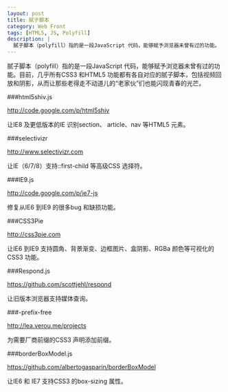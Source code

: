 ```yaml
---
layout: post
title: 腻子脚本
category: Web Front
tags: [HTML5, JS, Polyfill]
description: |
  腻子脚本（polyfill）指的是一段JavaScript 代码，能够赋予浏览器未曾有过的功能。  目前，几乎所有CSS3 和HTML5 功能都有各自对应的腻子脚本，包括视频回放和阴影，从而让那些老得走不动道儿的“老家伙”们也能闪现青春的光芒。
---
```


腻子脚本（polyfill）指的是一段JavaScript 代码，能够赋予浏览器未曾有过的功能。目前，几乎所有CSS3 和HTML5 功能都有各自对应的腻子脚本，包括视频回放和阴影，从而让那些老得走不动道儿的“老家伙”们也能闪现青春的光芒。


###html5shiv.js

<http://code.google.com/p/html5shiv>

让IE8 及更低版本的IE 识别section、 article、nav 等HTML5 元素。

###selectivizr

<http://www.selectivizr.com>

让IE（6/7/8）支持::first-child 等高级CSS 选择符。

###IE9.js

<http://code.google.com/p/ie7-js>

修复从IE6 到IE9 的很多bug 和缺损功能。

###CSS3Pie

<http://css3pie.com>

让IE6 到IE9 支持圆角、背景渐变、边框图片、盒阴影、RGBa 颜色等可视化的CSS3 功能。

###Respond.js

<https://github.com/scottjehl/respond>

让旧版本浏览器支持媒体查询。

###-prefix-free

<http://lea.verou.me/projects>

为需要厂商前缀的CSS3 声明添加前缀。

###borderBoxModel.js

<https://github.com/albertogasparin/borderBoxModel>

让IE6 和 IE7 支持CSS3 的box-sizing 属性。

